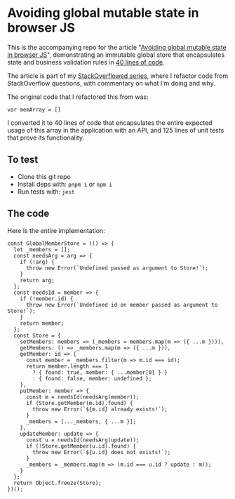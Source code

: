 # Avoiding global mutable state in browser JS

This is the accompanying repo for the article "[Avoiding global mutable state in browser JS](https://www.joshwulf.com/blog/2020/02/avoid-global-state/)", demonstrating an immutable global store that encapsulates state and business validation rules in [40 lines of code](test.spec.js).

The article is part of my [StackOverflowed series](https://www.joshwulf.com/categories/stackoverflowed/), where I refactor code from StackOverflow questions, with commentary on what I'm doing and why.

The original code that I refactored this from was:

```
var memArray = []
```

I converted it to 40 lines of code that encapsulates the entire expected usage of this array in the application with an API, and 125 lines of unit tests that prove its functionality.

## To test

* Clone this git repo
* Install deps with: `pnpm i` or `npm i`
* Run tests with: `jest`

## The code

Here is the entire implementation:

```
const GlobalMemberStore = (() => {
  let _members = [];
  const needsArg = arg => {
    if (!arg) {
      throw new Error(`Undefined passed as argument to Store!`);
    }
    return arg;
  };
  const needsId = member => {
    if (!member.id) {
      throw new Error(`Undefined id on member passed as argument to Store!`);
    }
    return member;
  };
  const Store = {
    setMembers: members => (_members = members.map(m => ({ ...m }))),
    getMembers: () => _members.map(m => ({ ...m })),
    getMember: id => {
      const member = _members.filter(m => m.id === id);
      return member.length === 1
        ? { found: true, member: { ...member[0] } }
        : { found: false, member: undefined };
    },
    putMember: member => {
      const m = needsId(needsArg(member));
      if (Store.getMember(m.id).found) {
        throw new Error(`${m.id} already exists!`);
      }
      _members = [..._members, { ...m }];
    },
    updateMember: update => {
      const u = needsId(needsArg(update));
      if (!Store.getMember(u.id).found) {
        throw new Error(`${u.id} does not exists!`);
      }
      _members = _members.map(m => (m.id === u.id ? update : m));
    }
  };
  return Object.freeze(Store);
})();
```
